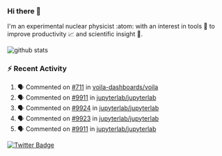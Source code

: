 ### Hi there 👋 

I'm an experimental nuclear physicist :atom: with an interest in tools :wrench: to improve productivity :chart_with_upwards_trend: and scientific insight :telescope:.

![github stats](https://github-readme-stats.vercel.app/api?username=agoose77&show_icons=true&hide_rank=true&hide_title=true&bg_color=30,e76445,904e95&text_color=efe3ec&icon_color=efe3ec)
<!--
**agoose77/agoose77** is a ✨ _special_ ✨ repository because its `README.md` (this file) appears on your GitHub profile.

Here are some ideas to get you started:

- 🔭 I’m currently working on ...
- 🌱 I’m currently learning ...
- 👯 I’m looking to collaborate on ...
- 🤔 I’m looking for help with ...
- 💬 Ask me about ...
- 📫 How to reach me: ...
- 😄 Pronouns: ...
- ⚡ Fun fact: ...
-->

### :zap: Recent Activity
<!--START_SECTION:activity-->
1. 🗣 Commented on [#711](https://github.com/voila-dashboards/voila/issues/711) in [voila-dashboards/voila](https://github.com/voila-dashboards/voila)
2. 🗣 Commented on [#9911](https://github.com/jupyterlab/jupyterlab/issues/9911) in [jupyterlab/jupyterlab](https://github.com/jupyterlab/jupyterlab)
3. 🗣 Commented on [#9924](https://github.com/jupyterlab/jupyterlab/issues/9924) in [jupyterlab/jupyterlab](https://github.com/jupyterlab/jupyterlab)
4. 🗣 Commented on [#9923](https://github.com/jupyterlab/jupyterlab/issues/9923) in [jupyterlab/jupyterlab](https://github.com/jupyterlab/jupyterlab)
5. 🗣 Commented on [#9911](https://github.com/jupyterlab/jupyterlab/issues/9911) in [jupyterlab/jupyterlab](https://github.com/jupyterlab/jupyterlab)
<!--END_SECTION:activity-->


[![Twitter Badge](https://img.shields.io/twitter/follow/agoose77?style=flat-square&logo=Twitter&logoColor=white&color=cornflowerblue)](https://twitter.com/agoose77)
